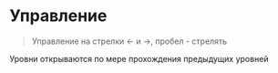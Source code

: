 # Управление
> Управление на стрелки <- и ->, пробел - стрелять

Уровни открываются по мере прохождения предыдущих уровней